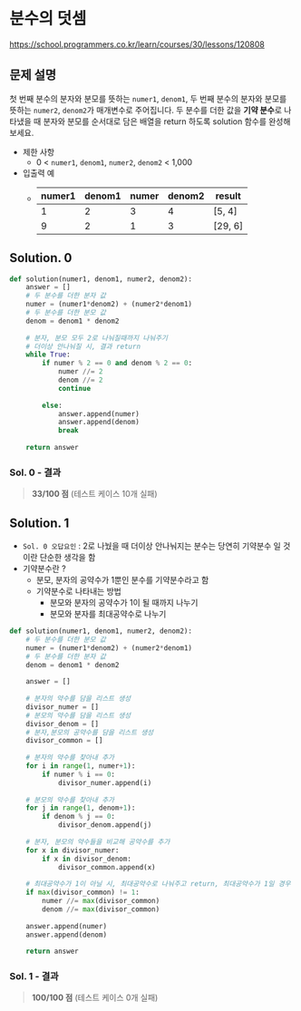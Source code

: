 # 분수의 덧셈
https://school.programmers.co.kr/learn/courses/30/lessons/120808

## 문제 설명
첫 번째 분수의 분자와 분모를 뜻하는 `numer1`, `denom1`, 두 번째 분수의 분자와 분모를 뜻하는 `numer2`, `denom2`가 매개변수로 주어집니다. 두 분수를 더한 값을 **기약 분수**로 나타냈을 때 분자와 분모를 순서대로 담은 배열을 return 하도록 solution 함수를 완성해보세요.

- 제한 사항
  - 0 < `numer1`, `denom1`, `numer2`, `denom2` < 1,000
- 입출력 예
  - |numer1|denom1|numer|denom2|result|
    |---|---|---|---|---|
    |1|2|3|4|[5, 4]|
    |9|2|1|3|[29, 6]|
  

## Solution. 0
```python
def solution(numer1, denom1, numer2, denom2):
    answer = []
    # 두 분수를 더한 분자 값
    numer = (numer1*denom2) + (numer2*denom1)
    # 두 분수를 더한 분모 값 
    denom = denom1 * denom2
    
    # 분자, 분모 모두 2로 나눠질때까지 나눠주기
    # 더이상 안나눠질 시, 결과 return
    while True:
        if numer % 2 == 0 and denom % 2 == 0:
            numer //= 2
            denom //= 2
            continue
        
        else:  
            answer.append(numer)
            answer.append(denom)
            break
        
    return answer
```

### Sol. 0 - 결과
> **33/100 점** (테스트 케이스 10개 실패)

## Solution. 1
- `Sol. 0 오답요인` : 2로 나눴을 때 더이상 안나눠지는 분수는 당연히 기약분수 일 것이란 단순한 생각을 함
- 기약분수란 ?
  - 분모, 분자의 공약수가 1뿐인 분수를 기약분수라고 함
  - 기약분수로 나타내는 방법
    - 분모와 분자의 공약수가 1이 될 때까지 나누기
    - 분모와 분자를 최대공약수로 나누기

```python
def solution(numer1, denom1, numer2, denom2):
    # 두 분수를 더한 분모 값 
    numer = (numer1*denom2) + (numer2*denom1)
    # 두 분수를 더한 분자 값
    denom = denom1 * denom2
    
    answer = []
    
    # 분자의 약수를 담을 리스트 생성
    divisor_numer = []
    # 분모의 약수를 담을 리스트 생성
    divisor_denom = []
    # 분자,분모의 공약수를 담을 리스트 생성
    divisor_common = []
    
    # 분자의 약수를 찾아내 추가
    for i in range(1, numer+1):
        if numer % i == 0:
            divisor_numer.append(i)
    
    # 분모의 약수를 찾아내 추가
    for j in range(1, denom+1):
        if denom % j == 0:
            divisor_denom.append(j)
    
    # 분자, 분모의 약수들을 비교해 공약수를 추가
    for x in divisor_numer:
        if x in divisor_denom:
            divisor_common.append(x)
    
    # 최대공약수가 1이 아닐 시, 최대공약수로 나눠주고 return, 최대공약수가 1일 경우 바로 return
    if max(divisor_common) != 1:
        numer //= max(divisor_common)
        denom //= max(divisor_common)
    
    answer.append(numer)
    answer.append(denom)
                        
    return answer
```

### Sol. 1 - 결과
> **100/100 점** (테스트 케이스 0개 실패)
